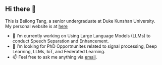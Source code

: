 ## Hi there 👋

This is Beilong Tang, a senior undergraduate at Duke Kunshan University. My personal website is at [here](https://beilong-tang.github.io/)
- 🔭 I’m currently working on Using Large Language Models (LLMs) to conduct Speech Separation and Enhancement.
- 👯 I’m looking for PhD Opportnunites related to signal processing, Deep Learning, LLMs, IoT, and Federated Learning.
- 📫 Feel free to ask me anything via  [email](mailto:bt132@duke.edu).
